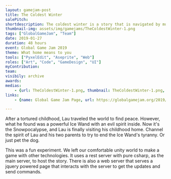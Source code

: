 ```yaml
---
layout: gamejam-post
title: The Coldest Winter
salePitch: 
shortdescription: The coldest winter is a story that is navigated by multiple players.
thumbnail-img: assets/img/gamejams/TheColdestWinter-1.png
tags: ["GlobalGameJam", "Team"]
date: 2019-01-27
duration: 48 hours
event: Global Game Jam 2019
theme: What home means to you
tools: ["PyxelEdit", "Aseprite", "Web"]
roles: ["Art", "Code", "GameDesign", "UI"]
myContribution: 
team: 
visibily: archive
awards: 
medias: 
    - {url: TheColdestWinter-1.png, thumbnail: TheColdestWinter-1.png, caption: "I wish we had better screenshots!"}
links: 
    - {name: Global Game Jam Page, url: https://globalgamejam.org/2019/games/coldest-winter}

---
```

After a tortured childhood, Lau traveled the world to find peace. However, what he found was a powerful Ice Wand with an evil spirit inside. Now it's the Snowpocalypse, and Lau is finally visiting his childhood home. Channel the spirit of Lau and his two parents to try to end the Ice Wand's tyranny. Or just pet the dog.

This was a fun experiment. We left our comfortable unity world to make a game with other technologies. It uses a rest server with pure csharp, as the main server, to host the story. There is also a web server that serves a jquery powered page that interacts with the server to get the updates and send commands.